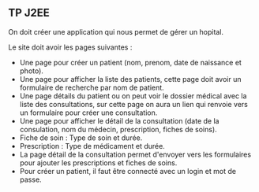 ## TP J2EE

On doit créer une application qui nous permet de gérer un hopital.

Le site doit avoir les pages suivantes :

- Une page pour créer un patient (nom, prenom, date de naissance et photo).
- Une page pour afficher la liste des patients, cette page doit avoir un formulaire de recherche par nom de patient.
- Une page détails du patient ou on peut voir le dossier médical avec la liste des consultations, sur cette page on aura un lien qui renvoie vers un formulaire pour créer une consultation.
- Une page pour afficher le détail de la consultation (date de la consulation, nom du médecin, prescription, fiches de soins).
- Fiche de soin : Type de soin et durée.
- Prescription : Type de médicament et durée.
- La page détail de la consultation permet d'envoyer vers les formulaires pour ajouter les prescriptions et fiches de soins.
- Pour créer un patient, il faut être connecté avec un login et mot de passe.

